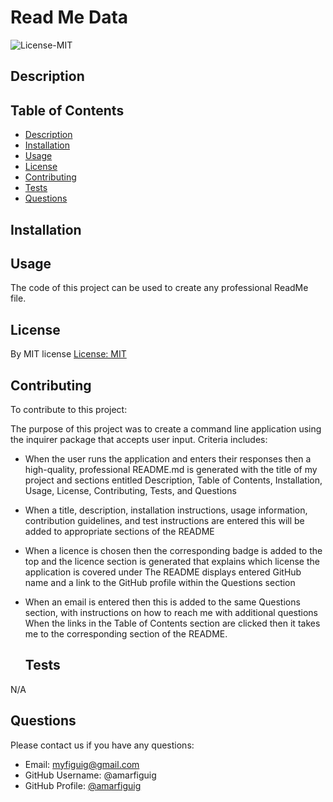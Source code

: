  # Read Me Data
 
![License-MIT](https://img.shields.io/badge/License-MIT-blue.svg)
  
  
  ## Description
  

  
  ## Table of Contents
  
  - [Description](#description)
  - [Installation](#installation)
  - [Usage](#usage)
  - [License](#license)
  - [Contributing](#contributing)
  - [Tests](#tests)
  - [Questions](#questions)
  
  ## Installation
  

  
  ## Usage
  
The code of this project can be used to create any professional ReadMe file.
  
  ## License
  
By MIT license [License: MIT](https://opensource.org/licenses/MIT)

  ## Contributing
  
  To contribute to this project:
  
  The purpose of this project was to create a command line application using the inquirer package that accepts user input. Criteria includes:

- When the user runs the application and enters their responses then a high-quality, professional README.md is generated with the title of my project and sections entitled Description, Table of Contents, Installation, Usage, License, Contributing, Tests, and Questions
- When a title, description, installation instructions, usage information, contribution guidelines, and test instructions are entered this will be added to appropriate sections of the README
- When a licence is chosen then the corresponding badge is added to the top and the licence section is generated that explains which license the application is covered under
The README displays entered GitHub name and a link to the GitHub profile within the Questions section
- When an email is entered then this is added to the same Questions section, with instructions on how to reach me with additional questions
When the links in the Table of Contents section are clicked then it takes me to the corresponding section of the README.

  
  ## Tests
  
N/A
  
  ## Questions
  Please contact us if you have any questions: 
  - Email: myfiguig@gmail.com
  - GitHub Username: @amarfiguig
  - GitHub Profile: [@amarfiguig](https://github.com/amarfiguig)

